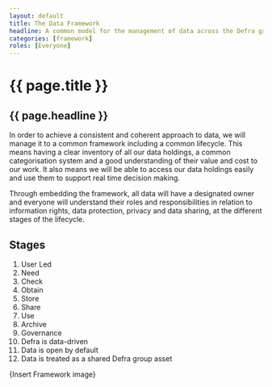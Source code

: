```yaml
---
layout: default
title: The Data Framework
headline: A common model for the management of data across the Defra group.
categories: [framework]
roles: [Everyone]
---
```


# {{ page.title }}

## {{ page.headline }}

In order to achieve a consistent and coherent approach to data, we will manage it to a common framework including a common lifecycle. This means having a clear inventory of all our data holdings, a common categorisation system and a good understanding of their value and cost to our work. It also means we will be able to access our data holdings easily and use them to support real time decision making. 

Through embedding the framework, all data will have a designated owner and everyone will understand their roles and responsibilities in relation to information rights, data protection, privacy and data sharing, at the different stages of the lifecycle. 

## Stages

1. User Led
2. Need
3. Check
4. Obtain
5. Store
6. Share
7. Use
8. Archive
9. Governance
  1. Defra is data-driven
  2. Data is open by default
  3. Data is treated as a shared Defra group asset
  
{Insert Framework image}

